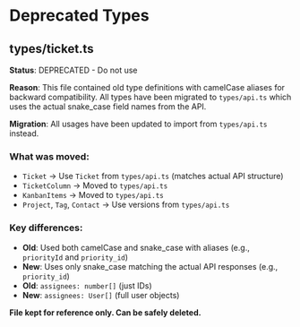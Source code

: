 # Deprecated Types

## types/ticket.ts

**Status**: DEPRECATED - Do not use

**Reason**: This file contained old type definitions with camelCase aliases for backward compatibility. All types have been migrated to `types/api.ts` which uses the actual snake_case field names from the API.

**Migration**: All usages have been updated to import from `types/api.ts` instead.

### What was moved:

- `Ticket` → Use `Ticket` from `types/api.ts` (matches actual API structure)
- `TicketColumn` → Moved to `types/api.ts`
- `KanbanItems` → Moved to `types/api.ts`
- `Project`, `Tag`, `Contact` → Use versions from `types/api.ts`

### Key differences:

- **Old**: Used both camelCase and snake_case with aliases (e.g., `priorityId` and `priority_id`)
- **New**: Uses only snake_case matching the actual API responses (e.g., `priority_id`)
- **Old**: `assignees: number[]` (just IDs)
- **New**: `assignees: User[]` (full user objects)

**File kept for reference only. Can be safely deleted.**
